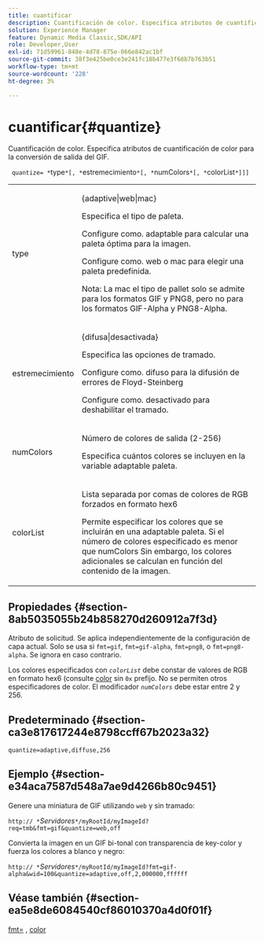 ```yaml
---
title: cuantificar
description: Cuantificación de color. Especifica atributos de cuantificación de color para la conversión de salida del GIF.
solution: Experience Manager
feature: Dynamic Media Classic,SDK/API
role: Developer,User
exl-id: 71d59961-848e-4d78-875e-066e842ac1bf
source-git-commit: 38f3e425be0ce3e241fc18b477e3f68b7b763b51
workflow-type: tm+mt
source-wordcount: '228'
ht-degree: 3%

---
```


# cuantificar{#quantize}

Cuantificación de color. Especifica atributos de cuantificación de color para la conversión de salida del GIF.

` quantize= *`type`*[, *`estremecimiento`*[, *`numColors`*[, *`colorList`*]]]`

<table id="table_A669A9058C8043A5BAE80B03A13B015B"> 
 <tbody> 
  <tr> 
   <td colname="col1"> <p> <span class="codeph"> <span class="varname"> type </span> </span> </p> </td> 
   <td colname="col2"> <p> <span class="codeph"> {adaptive|web|mac} </span> </p> <p>Especifica el tipo de paleta. </p> <p>Configure como. <span class="codeph"> adaptable </span> para calcular una paleta óptima para la imagen. </p> <p>Configure como. <span class="codeph"> web </span> o <span class="codeph"> mac </span> para elegir una paleta predefinida. </p> <p> <p>Nota: La <span class="codeph"> mac </span> el tipo de pallet solo se admite para los formatos GIF y PNG8, pero no para los formatos GIF-Alpha y PNG8-Alpha. </p> </p> </td> 
  </tr> 
  <tr> 
   <td colname="col1"> <p> <span class="codeph"> <span class="varname"> estremecimiento </span> </span> </p> </td> 
   <td colname="col2"> <p> <span class="codeph"> {difusa|desactivada} </span> </p> <p>Especifica las opciones de tramado. </p> <p>Configure como. <span class="codeph"> difuso </span> para la difusión de errores de Floyd-Steinberg </p> <p>Configure como. <span class="codeph"> desactivado </span> para deshabilitar el tramado. </p> </td> 
  </tr> 
  <tr> 
   <td colname="col1"> <p> <span class="codeph"> <span class="varname"> numColors </span> </span> </p> </td> 
   <td colname="col2"> <p>Número de colores de salida (2-256) </p> <p>Especifica cuántos colores se incluyen en la variable <span class="codeph"> adaptable </span> paleta. </p> </td> 
  </tr> 
  <tr> 
   <td colname="col1"> <p> <span class="codeph"> <span class="varname"> colorList </span> </span> </p> </td> 
   <td colname="col2"> <p>Lista separada por comas de colores de RGB forzados en formato hex6 </p> <p>Permite especificar los colores que se incluirán en una <span class="codeph"> adaptable </span> paleta. Si el número de colores especificado es menor que <span class="codeph"> <span class="varname"> numColors </span> </span>Sin embargo, los colores adicionales se calculan en función del contenido de la imagen. </p> </td> 
  </tr> 
 </tbody> 
</table>

## Propiedades {#section-8ab5035055b24b858270d260912a7f3d}

Atributo de solicitud. Se aplica independientemente de la configuración de capa actual. Solo se usa si `fmt=gif`, `fmt=gif-alpha`, `fmt=png8`, o `fmt=png8-alpha`. Se ignora en caso contrario.

Los colores especificados con *`colorList`* debe constar de valores de RGB en formato hex6 (consulte [color](/help/aem-is-ir-api/is-api/http-ref/image-serving-api-ref/c-http-protocol-reference/c-command-reference/r-color-commandref.md) sin `0x` prefijo. No se permiten otros especificadores de color. El modificador *`numColors`* debe estar entre 2 y 256.

## Predeterminado {#section-ca3e817617244e8798ccff67b2023a32}

`quantize=adaptive,diffuse,256`

## Ejemplo {#section-e34aca7587d548a7ae9d4266b80c9451}

Genere una miniatura de GIF utilizando `web` y sin tramado:

`http:// *`*Servidores*`*/myRootId/myImageId?req=tmb&fmt=gif&quantize=web,off`

Convierta la imagen en un GIF bi-tonal con transparencia de key-color y fuerza los colores a blanco y negro:

`http:// *`*Servidores*`*/myRootId/myImageId?fmt=gif-alpha&wid=100&quantize=adaptive,off,2,000000,ffffff`

## Véase también {#section-ea5e8de6084540cf86010370a4d0f01f}

[fmt=](../../../../../is-api/http-ref/image-serving-api-ref/c-http-protocol-reference/c-command-reference/r-is-http-fmt.md#reference-cdf10043423b45ba9fe15157fb3ae37a) , [color](/help/aem-is-ir-api/is-api/http-ref/image-serving-api-ref/c-http-protocol-reference/c-data-types/r-is-http-color.md)

